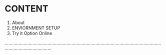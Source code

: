 # CONTENT

1. About
2. ENVIORNMENT SETUP
3. Try it Option Online


.................................................................................................................................................................
